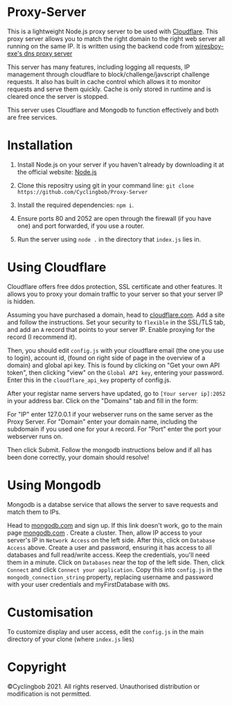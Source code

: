 # Proxy-Server

This is a lightweight Node.js proxy server to be used with [Cloudflare](https://cloudflare.com "Cloudflare"). This proxy server allows you to match the right domain to the right web server all running on the same IP.
It is written using the backend code from [wiresboy-exe's dns proxy server](https://github.com/wiresboy-exe/dns "dns")

This server has many features, including logging all requests, IP management through cloudflare to block/challenge/javscript challenge requests. It also has built in cache control which allows it to monitor requests and serve them quickly. Cache is only stored in runtime and is cleared once the server is stopped.

This server uses Cloudflare and Mongodb to function effectively and both are free services.

# Installation

1) Install Node.js on your server if you haven't already by downloading it at the official website: [Node.js](https://nodejs.org "Node.js")

2) Clone this repositry using git in your command line: `git clone https://github.com/Cyclingbob/Proxy-Server`

3) Install the required dependencies: `npm i`.

4) Ensure ports 80 and 2052 are open through the firewall (if you have one) and port forwarded, if you use a router.

5) Run the server using `node .` in the directory that `index.js` lies in.

# Using Cloudflare

Cloudflare offers free ddos protection, SSL certificate and other features. It allows you to proxy your domain traffic to your server so that your server IP is hidden.

Assuming you have purchased a domain, head to [cloudflare.com](https://cloudflare.com "Cloudflare"). Add a site and follow the instructions. Set your security to `flexible` in the SSL/TLS tab, and add an `A` record that points to your server IP. Enable proxying for the record (I recommend it).

Then, you should edit `config.js` with your cloudflare email (the one you use to login), account id, (found on right side of page in the overview of a domain) and global api key. This is found by clicking on "Get your own API token", then clicking "view" on the `Global API key`, entering your password. Enter this in the `cloudflare_api_key` property of config.js.

After your registar name servers have updated, go to `[Your server ip]:2052` in your address bar. Click on the "Domains" tab and fill in the form:

For "IP" enter 127.0.0.1 if your webserver runs on the same server as the Proxy Server.
For "Domain" enter your domain name, including the subdomain if you used one for your `A` record.
For "Port" enter the port your webserver runs on.

Then click Submit. Follow the mongodb instructions below and if all has been done correctly, your domain should resolve!

# Using Mongodb

Mongodb is a databse service that allows the server to save requests and match them to IPs.

Head to [mongodb.com](https://account.mongodb.com/account "Mongodb") and sign up. If this link doesn't work, go to the main page [mongodb.com](https://mongodb.com "Mongodb") . Create a cluster. Then, allow IP access to your server's IP in `Network Access` on the left side. After this, click on `Database Access` above. Create a user and password, ensuring it has access to all databases and full read/write access. Keep the credentials, you'll need them in a minute. Click on `Databases` near the top of the left side. Then, click `Connect` and click `Connect your application`. Copy this into `config.js` in the `mongodb_connection_string` property, replacing username and password with your user credentials and myFirstDatabase with `DNS`.

# Customisation

To customize display and user access, edit the `config.js` in the main directory of your clone (where `index.js` lies)

# Copyright

©Cyclingbob 2021. All rights reserved. Unauthorised distribution or modification is not permitted.
